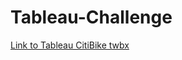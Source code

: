 # Tableau-Challenge


[Link to Tableau CitiBike twbx](https://public.tableau.com/profile/paul.hardy#!/vizhome/CitiBikeReport_16052344512900/Map-Oct2020Stationstheirpopularity)


